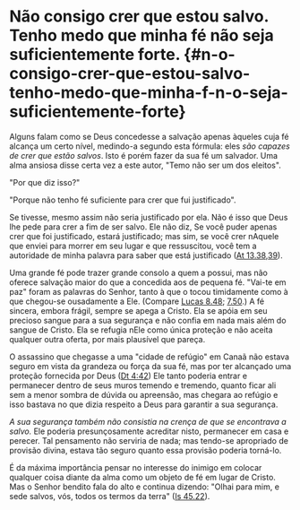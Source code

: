 # Não consigo crer que estou salvo. Tenho medo que minha fé não seja suficientemente forte. {#n-o-consigo-crer-que-estou-salvo-tenho-medo-que-minha-f-n-o-seja-suficientemente-forte}

Alguns falam como se Deus concedesse a salvação apenas àqueles cuja fé alcança um certo nível, medindo-a segundo esta fórmula: eles _são capazes de crer que estão salvos_. Isto é porém fazer da sua fé um salvador. Uma alma ansiosa disse certa vez a este autor, &quot;Temo não ser um dos eleitos&quot;.

&quot;Por que diz isso?&quot;

&quot;Porque não tenho fé suficiente para crer que fui justificado&quot;.

Se tivesse, mesmo assim não seria justificado por ela. Não é isso que Deus lhe pede para crer a fim de ser salvo. Ele não diz, Se você puder apenas crer que foi justificado, estará justificado; mas sim, se você crer nAquele que enviei para morrer em seu lugar e que ressuscitou, você tem a autoridade de minha palavra para saber que está justificado ([At 13.38,39](http://bibliaonline.com.br/acf/atos/13/38,39)).

Uma grande fé pode trazer grande consolo a quem a possui, mas não oferece salvação maior do que a concedida aos de pequena fé. &quot;Vai-te em paz&quot; foram as palavras do Senhor, tanto à que o tocou timidamente como à que chegou-se ousadamente a Ele. (Compare [Lucas 8.48](http://bibliaonline.com.br/acf/lc/8/48); [7.50](http://bibliaonline.com.br/acf/lc/7/50).) A fé sincera, embora frágil, sempre se apega a Cristo. Ela se apóia em seu precioso sangue para a sua segurança e não confia em nada mais além do sangue de Cristo. Ela se refugia nEle como única proteção e não aceita qualquer outra oferta, por mais plausível que pareça.

O assassino que chegasse a uma &quot;cidade de refúgio&quot; em Canaã não estava seguro em vista da grandeza ou força da sua fé, mas por ter alcançado uma proteção fornecida por Deus ([Dt 4:42](http://bibliaonline.com.br/acf/dt/4/42)) Ele tanto poderia entrar e permanecer dentro de seus muros temendo e tremendo, quanto ficar ali sem a menor sombra de dúvida ou apreensão, mas chegara ao refúgio e isso bastava no que dizia respeito a Deus para garantir a sua segurança.

_A sua segurança também não consistia na crença de que se encontrava a salvo._ Ele poderia presunçosamente acreditar nisto, permanecer em casa e perecer. Tal pensamento não serviria de nada; mas tendo-se apropriado de provisão divina, estava tão seguro quanto essa provisão poderia torná-lo.

É da máxima importância pensar no interesse do inimigo em colocar qualquer coisa diante da alma como um objeto de fé em lugar de Cristo. Mas o Senhor bendito fala do alto e continua dizendo: &quot;Olhai para mim, e sede salvos, vós, todos os termos da terra&quot; ([Is 45.22](http://bibliaonline.com.br/acf/is/45/22)).